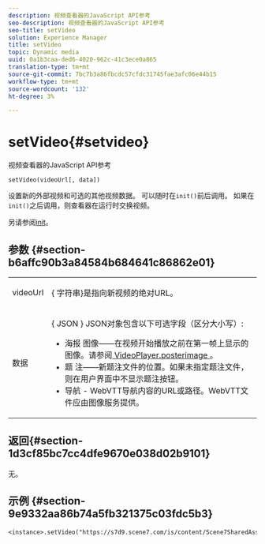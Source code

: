 ```yaml
---
description: 视频查看器的JavaScript API参考
seo-description: 视频查看器的JavaScript API参考
seo-title: setVideo
solution: Experience Manager
title: setVideo
topic: Dynamic media
uuid: 0a1b3caa-ded6-4020-962c-41c3ece0a865
translation-type: tm+mt
source-git-commit: 7bc7b3a86fbcdc57cfdc31745fae3afc06e44b15
workflow-type: tm+mt
source-wordcount: '132'
ht-degree: 3%

---
```



# setVideo{#setvideo}

视频查看器的JavaScript API参考

`setVideo(videoUrl[, data])`

设置新的外部视频和可选的其他视频数据。 可以随时在`init()`前后调用。 如果在`init()`之后调用，则查看器在运行时交换视频。

另请参阅[init](../../../c-html5-s7-aem-asset-viewers/c-html5-video-reference/c-html5-video-viewer-20-javascriptapiref/r-html5-video-viewer-20-javascriptapiref-init.md#reference-3b570ba8b35045d6b30fb178c21a66c6)。

## 参数 {#section-b6affc90b3a84584b684641c86862e01}

<table id="table_896DFF34A68A403DB93A6D597461A573"> 
 <tbody> 
  <tr> 
   <td colname="col1"> <p> <span class="codeph"> videoUrl  </span> </p> </td> 
   <td colname="col2"> <p>{ <span class="codeph">字符串</span>}是指向新视频的绝对URL。 </p> </td> 
  </tr> 
  <tr> 
   <td colname="col1"> <p> <span class="codeph"> 数据 </span> </p> </td> 
   <td colname="col2"> <p>{ <span class="codeph"> JSON </span>} JSON对象包含以下可选字段（区分大小写）: </p> <p> 
     <ul id="ul_26121393BC7145FF8A43C05ACCBEFF36"> 
      <li id="li_DA50E073F3D4460CBC34243A2CBCC895"> <span class="codeph"> 海报 </span> 图像——在视频开始播放之前在第一帧上显示的图像。请参阅<a href="../../../c-html5-s7-aem-asset-viewers/c-html5-video-reference/c-html5-video-cmdref/r-html5-video-viewer-conf-attrib-videoplayer-posterimage.md#reference-9739abeeb9f64c02b5d2f7a0d1706103" format="dita" scope="local"> VideoPlayer.posterimage </a>。 </li> 
      <li id="li_4659E82D38EB4438AAA04FDEAF21B087"> <span class="codeph"> 题 </span> 注——新题注文件的位置。如果未指定题注文件，则在用户界面中不显示题注按钮。 </li> 
      <li id="li_A43A1BAB6B0F4A7981F71408F08F07D1"> <span class="codeph"> 导航 </span> - WebVTT导航内容的URL或路径。WebVTT文件应由图像服务提供。 </li> 
     </ul> </p> </td> 
  </tr> 
 </tbody> 
</table>

## 返回{#section-1d3cf85bc7cc4dfe9670e038d02b9101}

无。

## 示例 {#section-9e9332aa86b74a5fb321375c03fdc5b3}

```
<instance>.setVideo("https://s7d9.scene7.com/is/content/Scene7SharedAssets/Glacier_Climber_MP4")
```

